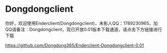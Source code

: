 # Dongdongclient
你好，欢迎使用Enderclient(Dongdongclient)，末影人QQ：1789230965，加QQ请备注：Dongdongclient，现已开放0.01版本下载通道，请点击下方链接进行下载

https://github.com/Dongdong365/Enderclient-Dongdongclient-0.01
